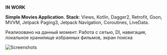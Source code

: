 **IN WORK**

**Simple Movies Application.**
**Stack**: Views, Kotlin, Dagger2, Retrofit, Gson, MVVM, Jetpack Paging3, Jetpack Navigation, Coroutines, LiveData.

Реализовано на данный момент: Работа с сетью, DI, навигация, локальное хранилище избранных фильмов, экран поиска

![**Screenshots**](https://github.com/user-attachments/assets/6cf2ecf0-6a8f-4b1c-817c-0a70984cd637)



